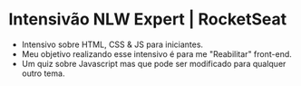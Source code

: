 # Intensivão NLW Expert | RocketSeat
+ Intensivo sobre HTML, CSS & JS para iniciantes.
+ Meu objetivo realizando esse intensivo é para me "Reabilitar" front-end.
+ Um quiz sobre Javascript mas que pode ser modificado para qualquer outro tema.
